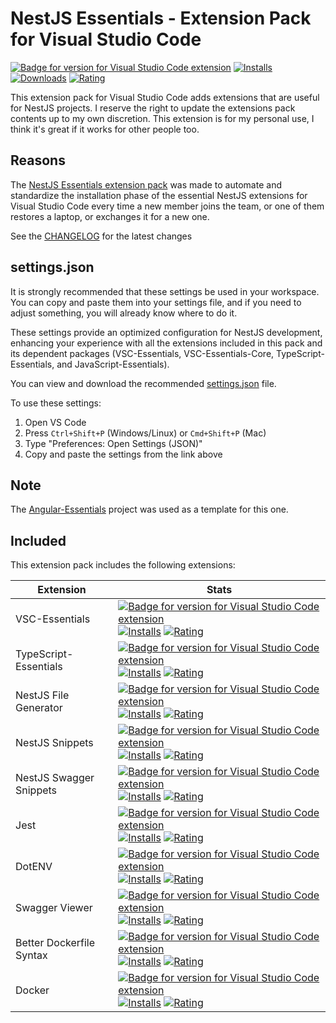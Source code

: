 # NestJS Essentials - Extension Pack for Visual Studio Code

[![Badge for version for Visual Studio Code extension](https://flat.badgen.net/vs-marketplace/v/Gydunhn.nestjs-essentials?color=blue)](https://marketplace.visualstudio.com/items?itemName=Gydunhn.nestjs-essentials) [![Installs](https://flat.badgen.net/vs-marketplace/i/Gydunhn.nestjs-essentials?color=blue)](https://marketplace.visualstudio.com/items?itemName=Gydunhn.nestjs-essentials) [![Downloads](https://flat.badgen.net/vs-marketplace/d/Gydunhn.nestjs-essentials?color=blue)](https://marketplace.visualstudio.com/items?itemName=Gydunhn.nestjs-essentials) [![Rating](https://flat.badgen.net/vs-marketplace/rating/Gydunhn.nestjs-essentials?color=blue)](https://marketplace.visualstudio.com/items?itemName=Gydunhn.nestjs-essentials)

This extension pack for Visual Studio Code adds extensions that are useful for NestJS projects. I reserve the right to update the extensions pack contents up to my own discretion. This extension is for my personal use, I think it's great if it works for other people too.

## Reasons

The [NestJS Essentials extension pack] was made to automate and standardize the installation phase of the essential NestJS extensions for Visual Studio Code every time a new member joins the team, or one of them restores a laptop, or exchanges it for a new one.

See the [CHANGELOG](CHANGELOG.md) for the latest changes

## **settings.json**

It is strongly recommended that these settings be used in your workspace. You can copy and paste them into your settings file, and if you need to adjust something, you will already know where to do it.

These settings provide an optimized configuration for NestJS development, enhancing your experience with all the extensions included in this pack and its dependent packages (VSC-Essentials, VSC-Essentials-Core, TypeScript-Essentials, and JavaScript-Essentials).

You can view and download the recommended [settings.json](.vscode/settings.json) file.

To use these settings:

1. Open VS Code
2. Press `Ctrl+Shift+P` (Windows/Linux) or `Cmd+Shift+P` (Mac)
3. Type "Preferences: Open Settings (JSON)"
4. Copy and paste the settings from the link above

## Note

The [Angular-Essentials] project was used as a template for this one.

## Included

This extension pack includes the following extensions:

| Extension                | Stats                                                                                                                                                                                                                                                                                                                                                                                                                                                                                                                                                                                                                                                                            |
| ------------------------ | -------------------------------------------------------------------------------------------------------------------------------------------------------------------------------------------------------------------------------------------------------------------------------------------------------------------------------------------------------------------------------------------------------------------------------------------------------------------------------------------------------------------------------------------------------------------------------------------------------------------------------------------------------------------------------- |
| VSC-Essentials           | [![Badge for version for Visual Studio Code extension](https://flat.badgen.net/vs-marketplace/v/Gydunhn.vsc-essentials?color=blue)](https://marketplace.visualstudio.com/items?itemName=Gydunhn.vsc-essentials) [![Installs](https://flat.badgen.net/vs-marketplace/i/Gydunhn.vsc-essentials?color=blue)](https://marketplace.visualstudio.com/items?itemName=Gydunhn.vsc-essentials) [![Rating](https://flat.badgen.net/vs-marketplace/rating/Gydunhn.vsc-essentials?color=blue)](https://marketplace.visualstudio.com/items?itemName=Gydunhn.vsc-essentials)                                                                                                                   |
| TypeScript-Essentials    | [![Badge for version for Visual Studio Code extension](https://flat.badgen.net/vs-marketplace/v/Gydunhn.typescript-essentials?color=blue)](https://marketplace.visualstudio.com/items?itemName=Gydunhn.typescript-essentials) [![Installs](https://flat.badgen.net/vs-marketplace/i/Gydunhn.typescript-essentials?color=blue)](https://marketplace.visualstudio.com/items?itemName=Gydunhn.typescript-essentials) [![Rating](https://flat.badgen.net/vs-marketplace/rating/Gydunhn.typescript-essentials?color=blue)](https://marketplace.visualstudio.com/items?itemName=Gydunhn.typescript-essentials)                                                                         |
| NestJS File Generator    | [![Badge for version for Visual Studio Code extension](https://flat.badgen.net/vs-marketplace/v/imgildev.vscode-nestjs-generator?color=blue)](https://marketplace.visualstudio.com/items?itemName=imgildev.vscode-nestjs-generator) [![Installs](https://flat.badgen.net/vs-marketplace/i/imgildev.vscode-nestjs-generator?color=blue)](https://marketplace.visualstudio.com/items?itemName=imgildev.vscode-nestjs-generator) [![Rating](https://flat.badgen.net/vs-marketplace/rating/imgildev.vscode-nestjs-generator?color=blue)](https://marketplace.visualstudio.com/items?itemName=imgildev.vscode-nestjs-generator)                                                       |
| NestJS Snippets          | [![Badge for version for Visual Studio Code extension](https://flat.badgen.net/vs-marketplace/v/imgildev.vscode-nestjs-snippets-extension?color=blue)](https://marketplace.visualstudio.com/items?itemName=imgildev.vscode-nestjs-snippets-extension) [![Installs](https://flat.badgen.net/vs-marketplace/i/imgildev.vscode-nestjs-snippets-extension?color=blue)](https://marketplace.visualstudio.com/items?itemName=imgildev.vscode-nestjs-snippets-extension) [![Rating](https://flat.badgen.net/vs-marketplace/rating/imgildev.vscode-nestjs-snippets-extension?color=blue)](https://marketplace.visualstudio.com/items?itemName=imgildev.vscode-nestjs-snippets-extension) |
| NestJS Swagger Snippets  | [![Badge for version for Visual Studio Code extension](https://flat.badgen.net/vs-marketplace/v/imgildev.vscode-nestjs-swagger-snippets?color=blue)](https://marketplace.visualstudio.com/items?itemName=imgildev.vscode-nestjs-swagger-snippets) [![Installs](https://flat.badgen.net/vs-marketplace/i/imgildev.vscode-nestjs-swagger-snippets?color=blue)](https://marketplace.visualstudio.com/items?itemName=imgildev.vscode-nestjs-swagger-snippets) [![Rating](https://flat.badgen.net/vs-marketplace/rating/imgildev.vscode-nestjs-swagger-snippets?color=blue)](https://marketplace.visualstudio.com/items?itemName=imgildev.vscode-nestjs-swagger-snippets)             |
| Jest                     | [![Badge for version for Visual Studio Code extension](https://flat.badgen.net/vs-marketplace/v/Orta.vscode-jest?color=blue)](https://marketplace.visualstudio.com/items?itemName=Orta.vscode-jest) [![Installs](https://flat.badgen.net/vs-marketplace/i/Orta.vscode-jest?color=blue)](https://marketplace.visualstudio.com/items?itemName=Orta.vscode-jest) [![Rating](https://flat.badgen.net/vs-marketplace/rating/Orta.vscode-jest?color=blue)](https://marketplace.visualstudio.com/items?itemName=Orta.vscode-jest)                                                                                                                                                       |
| DotENV                   | [![Badge for version for Visual Studio Code extension](https://flat.badgen.net/vs-marketplace/v/mikestead.dotenv?color=blue)](https://marketplace.visualstudio.com/items?itemName=mikestead.dotenv) [![Installs](https://flat.badgen.net/vs-marketplace/i/mikestead.dotenv?color=blue)](https://marketplace.visualstudio.com/items?itemName=mikestead.dotenv) [![Rating](https://flat.badgen.net/vs-marketplace/rating/mikestead.dotenv?color=blue)](https://marketplace.visualstudio.com/items?itemName=mikestead.dotenv)                                                                                                                                                       |
| Swagger Viewer           | [![Badge for version for Visual Studio Code extension](https://flat.badgen.net/vs-marketplace/v/Arjun.swagger-viewer?color=blue)](https://marketplace.visualstudio.com/items?itemName=Arjun.swagger-viewer) [![Installs](https://flat.badgen.net/vs-marketplace/i/Arjun.swagger-viewer?color=blue)](https://marketplace.visualstudio.com/items?itemName=Arjun.swagger-viewer) [![Rating](https://flat.badgen.net/vs-marketplace/rating/Arjun.swagger-viewer?color=blue)](https://marketplace.visualstudio.com/items?itemName=Arjun.swagger-viewer)                                                                                                                               |
| Better Dockerfile Syntax | [![Badge for version for Visual Studio Code extension](https://flat.badgen.net/vs-marketplace/v/jeff-hykin.better-dockerfile-syntax?color=blue)](https://marketplace.visualstudio.com/items?itemName=jeff-hykin.better-dockerfile-syntax) [![Installs](https://flat.badgen.net/vs-marketplace/i/jeff-hykin.better-dockerfile-syntax?color=blue)](https://marketplace.visualstudio.com/items?itemName=jeff-hykin.better-dockerfile-syntax) [![Rating](https://flat.badgen.net/vs-marketplace/rating/jeff-hykin.better-dockerfile-syntax?color=blue)](https://marketplace.visualstudio.com/items?itemName=jeff-hykin.better-dockerfile-syntax)                                     |
| Docker                   | [![Badge for version for Visual Studio Code extension](https://flat.badgen.net/vs-marketplace/v/ms-azuretools.vscode-docker?color=blue)](https://marketplace.visualstudio.com/items?itemName=ms-azuretools.vscode-docker) [![Installs](https://flat.badgen.net/vs-marketplace/i/ms-azuretools.vscode-docker?color=blue)](https://marketplace.visualstudio.com/items?itemName=ms-azuretools.vscode-docker) [![Rating](https://flat.badgen.net/vs-marketplace/rating/ms-azuretools.vscode-docker?color=blue)](https://marketplace.visualstudio.com/items?itemName=ms-azuretools.vscode-docker)                                                                                     |

[Angular-Essentials]: https://github.com/Gydunhn/Angular-Essentials
[NestJS Essentials extension pack]: https://marketplace.visualstudio.com/items?itemName=Gydunhn.nestjs-essentials
